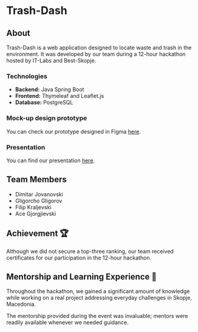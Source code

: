# Trash-Dash

## About
Trash-Dash is a web application designed to locate waste 
and trash in the environment. 
It was developed by our team during a 12-hour 
hackathon hosted by IT-Labs and Best-Skopje.

### Technologies

- **Backend:** Java Spring Boot
- **Frontend:** Thymeleaf and Leaflet.js
- **Database:** PostgreSQL

### Mock-up design prototype
You can check our prototype designed 
in Figma [here](https://www.figma.com/file/ITnvxLqS44KTZDhLjDTujX/best-trash-report-mockup?type=design&node-id=0-1&mode=design).

### Presentation
You can find our presentation [here](https://github.com/AceGjorgjievski/Trash-Dash/blob/main/best-hackaton-presentation-ninja-turtles.pdf).

## Team Members
- Dimitar Jovanovski
- Gligorcho Gligorov
- Filip Kraljevski
- Ace Gjorgjievski

## Achievement 🏆
Although we did not secure a top-three ranking, 
our team received certificates for our participation 
in the 12-hour hackathon.

## Mentorship and Learning Experience 🚀
Throughout the hackathon, we gained a significant amount of 
knowledge while working on a real project addressing 
everyday challenges in Skopje, Macedonia.

The mentorship provided during the event was invaluable; 
mentors were readily available whenever we needed guidance.

